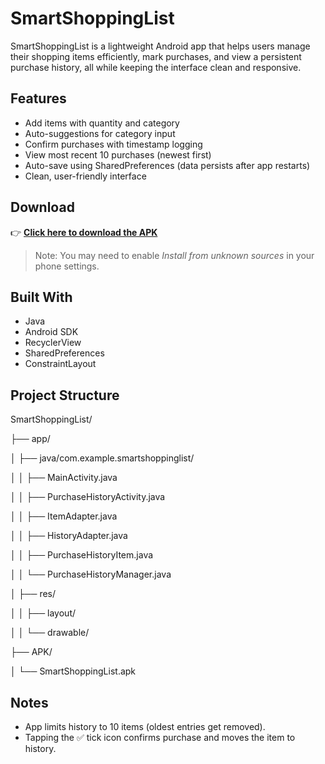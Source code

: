# SmartShoppingList

SmartShoppingList is a lightweight Android app that helps users manage their shopping items efficiently, mark purchases, and view a persistent purchase history, all while keeping the interface clean and responsive.

## Features

- Add items with quantity and category
- Auto-suggestions for category input
- Confirm purchases with timestamp logging
- View most recent 10 purchases (newest first)
- Auto-save using SharedPreferences (data persists after app restarts)
- Clean, user-friendly interface

## Download

👉 **[Click here to download the APK](https://github.com/magnusyunus7/SmartShoppingList/releases/latest/download/SmartShoppingList.apk)**

> Note: You may need to enable *Install from unknown sources* in your phone settings.

## Built With

- Java
- Android SDK
- RecyclerView
- SharedPreferences
- ConstraintLayout

## Project Structure

SmartShoppingList/

├── app/

│ ├── java/com.example.smartshoppinglist/

│ │ ├── MainActivity.java

│ │ ├── PurchaseHistoryActivity.java

│ │ ├── ItemAdapter.java

│ │ ├── HistoryAdapter.java

│ │ ├── PurchaseHistoryItem.java

│ │ └── PurchaseHistoryManager.java

│ ├── res/

│ │ ├── layout/

│ │ └── drawable/

├── APK/

│ └── SmartShoppingList.apk

## Notes

- App limits history to 10 items (oldest entries get removed).
- Tapping the ✅ tick icon confirms purchase and moves the item to history.
